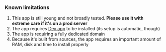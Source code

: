 ### Known limitations

1. This app is still young and not broadly tested. **Please use it with extreme care if it's on a prod server**
2. The app requires [Dex app](https://github.com/YunoHost-apps/dex_ynh) to be installed (its setup is automatic, though)
3. The app is requiring a fully dedicated domain
4. Because it's built from sources, the app requires an important amount of RAM, disk and time to install properly
